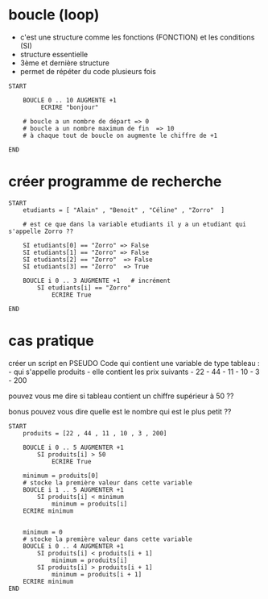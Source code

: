 # boucle (loop)

- c'est une structure comme les fonctions (FONCTION) et les conditions (SI)
- structure essentielle 
- 3ème et dernière structure 
- permet de répéter du code plusieurs fois 

```
START
    
    BOUCLE 0 .. 10 AUGMENTE +1
         ECRIRE "bonjour"
    
    # boucle a un nombre de départ => 0
    # boucle a un nombre maximum de fin  => 10
    # à chaque tout de boucle on augmente le chiffre de +1

END
```

# créer programme de recherche


```
START
    etudiants = [ "Alain" , "Benoit" , "Céline" , "Zorro"  ]

    # est ce que dans la variable etudiants il y a un etudiant qui s'appelle Zorro ?? 

    SI etudiants[0] == "Zorro" => False
    SI etudiants[1] == "Zorro" => False
    SI etudiants[2] == "Zorro"  => False 
    SI etudiants[3] == "Zorro"  => True 

    BOUCLE i 0 .. 3 AUGMENTE +1   # incrément
        SI etudiants[i] == "Zorro"
            ECRIRE True 

END
```


# cas pratique

créer un script en PSEUDO Code qui contient une variable de type tableau :
    - qui s'appelle produits 
    - elle contient les prix suivants
        - 22
        - 44
        - 11
        - 10
        - 3
        - 200

pouvez vous me dire si tableau contient un chiffre supérieur à 50 ??

bonus
pouvez vous dire quelle est le nombre qui est le plus petit ??


```
START
    produits = [22 , 44 , 11 , 10 , 3 , 200]
    
    BOUCLE i 0 .. 5 AUGMENTER +1
        SI produits[i] > 50
            ECRIRE True

    minimum = produits[0] 
    # stocke la première valeur dans cette variable
    BOUCLE i 1 .. 5 AUGMENTER +1
        SI produits[i] < minimum
            minimum = produits[i]
    ECRIRE minimum


    minimum = 0 
    # stocke la première valeur dans cette variable
    BOUCLE i 0 .. 4 AUGMENTER +1
        SI produits[i] < produits[i + 1]
            minimum = produits[i]
        SI produits[i] > produits[i + 1]
            minimum = produits[i + 1]
    ECRIRE minimum
END
```

